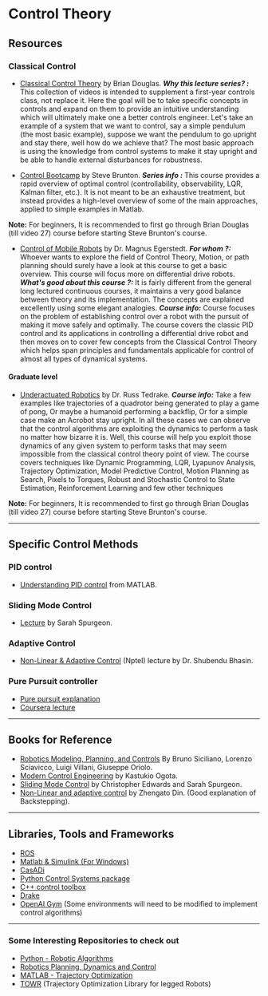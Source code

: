 # Control Theory

## Resources

### Classical Control

* [Classical Control Theory](https://www.youtube.com/watch?v=oBc_BHxw78s&list=PLUMWjy5jgHK1NC52DXXrriwihVrYZKqjk) by Brian Douglas.
  **_Why this lecture series? :_**
This collection of videos is intended to supplement a first-year controls class, not replace it. Here the goal will be to take specific concepts in controls and expand on them to provide an intuitive understanding which will ultimately make one a better controls engineer.
Let's take an example of a system that we want to control, say a simple pendulum (the most basic example), suppose we want the pendulum to go upright and stay there, well how do we achieve that? The most basic approach is using the knowledge from control systems to make it stay upright and be able to handle external disturbances for robustness.

* [Control Bootcamp](https://www.youtube.com/playlist?list=PLMrJAkhIeNNR20Mz-VpzgfQs5zrYi085m) by Steve Brunton.
  **_Series info :_** This course provides a rapid overview of optimal control (controllability, observability, LQR, Kalman filter, etc.).  It is not meant to be an exhaustive treatment, but instead provides a high-level overview of some of the main approaches, applied to simple examples in Matlab.  
  
**Note:**
For beginners, It is recommended to first go through Brian Douglas (till video 27) course before starting Steve Brunton's course.

* [Control of Mobile Robots](https://www.coursera.org/learn/mobile-robot/home/welcome) by Dr. Magnus Egerstedt.
  **_For whom ?:_** Whoever wants to explore the field of Control Theory, Motion, or path planning should surely have a look at this course to get a basic overview. This course will focus more on differential drive robots.
**_What's good about this course ?:_** It is fairly different from the general long lectured continuous courses, it maintains a very good balance between theory and its implementation. The concepts are explained excellently using some elegant analogies.
**_Course info:_** Course focuses on the problem of establishing control over a robot with the pursuit of making it move safely and optimally. The course covers the classic PID control and its applications in controlling a differential drive robot and then moves on to cover few concepts from the Classical Control Theory which helps span principles and fundamentals applicable for control of almost all types of dynamical systems.

#### Graduate level

* [Underactuated Robotics](http://underactuated.csail.mit.edu/Spring2020/) by Dr. Russ Tedrake.
**_Course info:_** Take a few examples like trajectories of a quadrotor being generated to play a game of pong, Or maybe a humanoid performing a backflip, Or for a simple case make an Acrobot stay upright. In all these cases we can observe that the control algorithms are exploiting the dynamics to perform a task no matter how bizarre it is. Well, this course will help you exploit those dynamics of any given system to perform tasks that may seem impossible from the classical control theory point of view. The course covers techniques like Dynamic Programming, LQR, Lyapunov Analysis, Trajectory Optimization, Model Predictive Control, Motion Planning as Search, Pixels to Torques, Robust and Stochastic Control to State Estimation, Reinforcement Learning and few other techniques

**Note:**
For beginners, It is recommended to first go through Brian Douglas (till video 27) course before starting Steve Brunton's course.

---

## Specific Control Methods

### PID control

* [Understanding PID control](https://www.youtube.com/watch?v=wkfEZmsQqiA&list=PLn8PRpmsu08pQBgjxYFXSsODEF3Jqmm-y) from MATLAB.

### Sliding Mode Control

* [Lecture](https://www.youtube.com/watch?v=v2CNRxG081w&list=PLJmxjP-2T4kthW4VjZn033DYF7Kp_ndt3) by Sarah Spurgeon.
 
### Adaptive Control

* [Non-Linear & Adaptive Control](https://nptel.ac.in/courses/108/102/108102113/) (Nptel) lecture by Dr. Shubendu Bhasin.

### Pure Pursuit controller

* [Pure pursuit explanation](https://www.ri.cmu.edu/pub_files/pub3/coulter_r_craig_1992_1/coulter_r_craig_1992_1.pdf)
* [Coursera lecture](https://www.coursera.org/lecture/intro-self-driving-cars/lesson-2-geometric-lateral-control-pure-pursuit-44N7x)

---

## Books for Reference

* [Robotics Modeling, Planning, and Controls](https://books.google.co.in/books/about/Robotics.html?id=VsTOQOnQjCAC&printsec=frontcover&source=kp_read_button&redir_esc=y#v=onepage&q&f=false) By Bruno Siciliano, Lorenzo Sciavicco, Luigi Villani, Giuseppe Oriolo. 
* [Modern Control Engineering](http://sharif.edu/~salarieh/Downloads/Modern%20Control%20Engineering%205th%20Edition.pdf) by Kastukio Ogota.
* [Sliding Mode Control](https://books.google.co.in/books?hl=en&lr=&id=8U1ZDwAAQBAJ&oi=fnd&pg=PP1&dq=sarah+spurgeon+sliding+mode+control&ots=IwTbn51TCr&sig=1jw8ajRiCB2PQLp1iY7kHT6bAsk#v=onepage&q=sarah%20spurgeon%he20sliding%20mode%20control&f=false) by Christopher Edwards and Sarah Spurgeon.
* [Non-Linear and adaptive control](https://books.google.co.in/books/about/Nonlinear_and_Adaptive_Control_Systems.html?id=fygdICP0g0kC&redir_esc=y) by Zhengato Din. (Good explanation of Backstepping).

---

## Libraries, Tools and Frameworks

* [ROS](https://www.ros.org/)
* [Matlab & Simulink (For Windows)](https://in.mathworks.com/)
* [CasADi](https://web.casadi.org/)
* [Python Control Systems package](https://python-control.readthedocs.io/en/0.8.3/)
* [C++ control toolbox](https://github.com/ethz-adrl/control-toolbox)
* [Drake](https://drake.mit.edu/)
* [OpenAI Gym](http://gym.openai.com/) (Some environments will need to be modified to implement control algorithms)

---

### Some Interesting Repositories to check out

* [Python - Robotic Algorithms](https://github.com/AtsushiSakai/PythonRobotics)
* [Robotics Planning, Dynamics and Control](https://github.com/YashBansod/Robotics-Planning-Dynamics-and-Control)
* [MATLAB - Trajectory Optimization](https://github.com/MatthewPeterKelly/OptimTraj)
* [TOWR](https://github.com/ethz-adrl/towr) (Trajectory Optimization Library for legged Robots)
